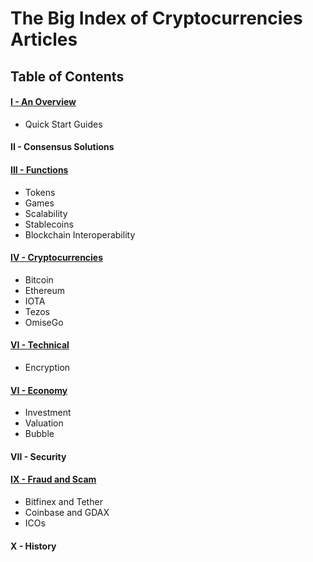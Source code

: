 # The Big Index of Cryptocurrencies Articles

## Table of Contents

#### [I - An Overview](/overview.md)
* Quick Start Guides

#### II - Consensus Solutions

#### [III - Functions](/functions.md)
* Tokens
* Games
* Scalability
* Stablecoins
* Blockchain Interoperability

#### [IV - Cryptocurrencies](/cryptocurrencies.md)
* Bitcoin
* Ethereum
* IOTA
* Tezos
* OmiseGo

#### [VI - Technical](/technical.md)
* Encryption

#### [VI - Economy](/economy.md)
* Investment
* Valuation
* Bubble

#### VII - Security

#### [IX - Fraud and Scam](/fraud-and-scam.md)

* Bitfinex and Tether
* Coinbase and GDAX
* ICOs

#### X - History
